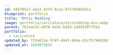 ```yaml
---
id: 44b785e7-e613-42f5-9c1a-8757894dd411
blueprint: portfolio
title: 'Ottis Redding'
image: portfolio/caricature/otisredding-min.webp
parent: 762eae2b-e870-4a45-bd54-1d485507701d
portfolio:
  - caricature
updated_by: 733e613e-5f4f-4943-b04a-83cf5f969268
updated_at: 1693075652
---
```

